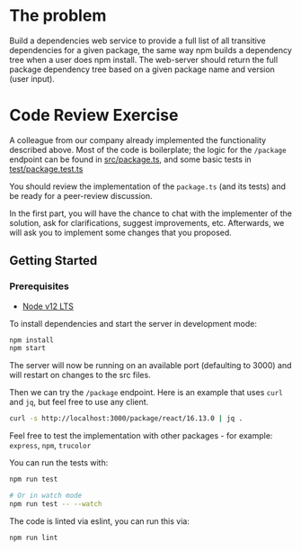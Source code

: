 # The problem 

Build a dependencies web service to provide a full list of all transitive dependencies for a given package, the same way npm builds a dependency tree when a user does npm install.
The web-server should return the full package dependency tree based on a given package name and version (user input). 

# Code Review Exercise 

A colleague from our company already implemented the functionality described above. 
Most of the code is boilerplate; the logic for the `/package` endpoint can be found in [src/package.ts](src/package.ts), and some basic tests in [test/package.test.ts](test/package.test.ts)

You should review the implementation of the `package.ts` (and its tests) and be ready for a peer-review discussion. 

In the first part, you will have the chance to chat with the implementer of the solution, ask for clarifications, suggest improvements, etc. 
Afterwards, we will ask you to implement some changes that you proposed. 

## Getting Started

### Prerequisites

* [Node v12 LTS](https://nodejs.org/download/release/latest-v12.x/)

To install dependencies and start the server in development mode:

```sh
npm install
npm start
```

The server will now be running on an available port (defaulting to 3000) and
will restart on changes to the src files.

Then we can try the `/package` endpoint. Here is an example that uses `curl` and
`jq`, but feel free to use any client.

```sh
curl -s http://localhost:3000/package/react/16.13.0 | jq .
```

Feel free to test the implementation with other packages - for example: `express`, `npm`, `trucolor` 

You can run the tests with:

```sh
npm run test

# Or in watch mode
npm run test -- --watch
```

The code is linted via eslint, you can run this via:

```sh
npm run lint
```

